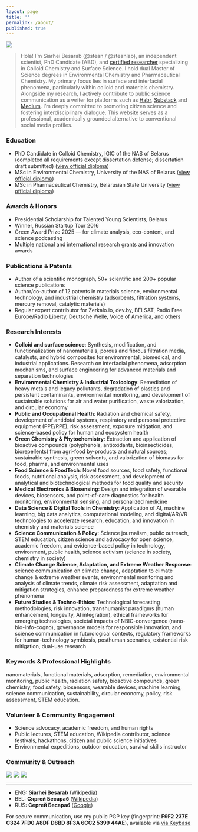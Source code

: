 ```yaml
---
layout: page
title: ''
permalink: /about/
published: true
---
```


![]({{site.baseurl}}/images/footer.png)

> Hola! I’m Siarhei Besarab (@stean / @steanlab), an independent scientist, PhD Candidate (ABD), and [certified researcher]({{site.baseurl}}/images/res.jpg) specializing in Colloid Chemistry and Surface Science. I hold dual Master of Science degrees in Environmental Chemistry and Pharmaceutical Chemistry. My primary focus lies in surface and interfacial phenomena, particularly within colloid and materials chemistry. Alongside my research, I actively contribute to public science communication as a writer for platforms such as [Habr](https://habr.com/ru/users/steanlab/posts), [Substack](https://lab66.substack.com) and [Medium](https://medium.com/@steanlab). I’m deeply committed to promoting citizen science and fostering interdisciplinary dialogue. This website serves as a professional, academically grounded alternative to conventional social media profiles.

### Education

- PhD Candidate in Colloid Chemistry, IGIC of the NAS of Belarus (completed all requirements except dissertation defense; dissertation draft submitted) ([view official diploma]({{site.baseurl}}/images/res.jpg))
- MSc in Environmental Chemistry, University of the NAS of Belarus ([view official diploma]({{site.baseurl}}/images/msc.jpg))
- MSc in Pharmaceutical Chemistry, Belarusian State University ([view official diploma]({{site.baseurl}}/images/bsu.jpg))

### Awards & Honors

- Presidential Scholarship for Talented Young Scientists, Belarus
- Winner, Russian Startup Tour 2016
- Green Award Prize 2025 — for climate analysis, eco-content, and science podcasting
- Multiple national and international research grants and innovation awards

### Publications & Patents

- Author of a scientific monograph, 50+ scientific and 200+ popular science publications
- Author/co-author of 12 patents in materials science, environmental technology, and industrial chemistry (adsorbents, filtration systems, mercury removal, catalytic materials)
- Regular expert contributor for Zerkalo.io, dev.by, BELSAT, Radio Free Europe/Radio Liberty, Deutsche Welle, Voice of America, and others

### Research Interests

- **Colloid and surface science**: Synthesis, modification, and functionalization of nanomaterials, porous and fibrous filtration media, catalysts, and hybrid composites for environmental, biomedical, and industrial applications. Research on interfacial phenomena, adsorption mechanisms, and surface engineering for advanced materials and separation technologies
- **Environmental Chemistry & Industrial Toxicology**: Remediation of heavy metals and legacy pollutants, degradation of plastics and persistent contaminants, environmental monitoring, and development of sustainable solutions for air and water purification, waste valorization, and circular economy
- **Public and Occupational Health**: Radiation and chemical safety, development of antidotal systems, respiratory and personal protective equipment (PPE/RPE), risk assessment, exposure mitigation, and science-based policy for human and ecosystem health
- **Green Chemistry & Phytochemistry**: Extraction and application of bioactive compounds (polyphenols, antioxidants, bioinsecticides, biorepellents) from agri-food by-products and natural sources; sustainable synthesis, green solvents, and valorization of biomass for food, pharma, and environmental uses
- **Food Science & FoodTech**:  Novel food sources, food safety, functional foods, nutritional analysis, risk assessment, and development of analytical and biotechnological methods for food quality and security
- **Medical Electronics & Biosensing**: Design and integration of wearable devices, biosensors, and point-of-care diagnostics for health monitoring, environmental sensing, and personalized medicine
- **Data Science & Digital Tools in Chemistry**: Application of AI, machine learning, big data analytics, computational modeling, and digital/AR/VR technologies to accelerate research, education, and innovation in chemistry and materials science
- **Science Communication & Policy**: Science journalism, public outreach, STEM education, citizen science and advocacy for open science, academic freedom, and evidence-based policy in technology, environment, public health, science activism (science in society, chemistry in society)
- **Climate Change Science, Adaptation, and Extreme Weather Response**: science communication on climate change, adaptation to climate change & extreme weather events, environmental monitoring and analysis of climate trends, climate risk assessment, adaptation and mitigation strategies, enhance preparedness for extreme weather phenomena
- **Future Studies & Techno-Ethics**: Technological forecasting methodologies, risk innovation, transhumanist paradigms (human enhancement, longevity, AI integration), ethical frameworks for emerging technologies, societal impacts of NBIC-convergence (nano-bio-info-cogno), governance models for responsible innovation, and science communication in futurological contexts, regulatory frameworks for human-technology symbiosis, posthuman scenarios, existential risk mitigation, dual-use research

### Keywords & Professional Highlights

nanomaterials, functional materials, adsorption, remediation, environmental monitoring, public health, radiation safety, bioactive compounds, green chemistry, food safety, biosensors, wearable devices, machine learning, science communication, sustainability, circular economy, policy, risk assessment, STEM education.

### Volunteer & Community Engagement

- Science advocacy, academic freedom, and human rights
- Public lectures, STEM education, Wikipedia contributor, science festivals, hackathons, citizen and public science initiatives
- Environmental expeditions, outdoor education, survival skills instructor

### Community & Outreach

[![]({{site.baseurl}}/images/lab66.png)](https://t.me/joinchat/AAAAAFFhzPKyiLO85pRxUA)
[![]({{site.baseurl}}/images/scihack.png)](https://be.wikipedia.org/wiki/%D0%91%D0%B5%D0%BB%D0%B0%D1%80%D1%83%D1%81%D0%BA%D1%96_%D0%BD%D0%B0%D0%B2%D1%83%D0%BA%D0%BE%D0%B2%D1%8B_%D1%85%D0%B0%D0%BA%D0%B0%D1%82%D0%BE%D0%BD)
[![]({{site.baseurl}}/images/radio.png)](https://soundcloud.com/siarhei-v-besarab/sets/phytochemist-notes-vol-1)

---
- ENG: **Siarhei Besarab** ([Wikipedia](https://en.wikipedia.org/wiki/Siarhei_Besarab))
- BEL: **Сяргей Бесараб** ([Wikipedia](https://be.wikipedia.org/wiki/%D0%A1%D1%8F%D1%80%D0%B3%D0%B5%D0%B9_%D0%92%D0%B0%D1%81%D1%96%D0%BB%D0%B5%D0%B2%D1%96%D1%87_%D0%91%D0%B5%D1%81%D0%B0%D1%80%D0%B0%D0%B1)) 
- RUS: **Сергей Бесараб** ([Google](https://www.google.com/search?kgmid=/g/11jfg45gk2))

For secure communication, use my public PGP key (fingerprint: **F9F2 237E C324 7FD0 A8DF D8BD 8F3A 6CC2 5399 44AE**), available via [via Keybase](https://keybase.io/steanlab/pgp_keys.asc)
